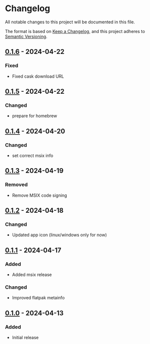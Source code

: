 # Changelog
All notable changes to this project will be documented in this file.

The format is based on [Keep a Changelog](https://keepachangelog.com/en/1.0.0/),
and this project adheres to [Semantic Versioning](https://semver.org/spec/v2.0.0.html).

## [0.1.6] - 2024-04-22
### Fixed
- Fixed cask download URL

## [0.1.5] - 2024-04-22
### Changed
- prepare for homebrew

## [0.1.4] - 2024-04-20
### Changed
- set correct msix info

## [0.1.3] - 2024-04-19
### Removed
- Remove MSIX code signing

## [0.1.2] - 2024-04-18
### Changed
- Updated app icon (linux/windows only for now)

## [0.1.1] - 2024-04-17
### Added
- Added msix release

### Changed
- Improved flatpak metainfo

## [0.1.0] - 2024-04-13
### Added
- Initial release

[0.1.6]: https://github.com/Skycoder42/systemd_status/compare/app%2Fv0.1.5...v0.1.6
[0.1.5]: https://github.com/Skycoder42/systemd_status/compare/app%2Fv0.1.4...v0.1.5
[0.1.4]: https://github.com/Skycoder42/systemd_status/compare/app%2Fv0.1.3...v0.1.4
[0.1.3]: https://github.com/Skycoder42/systemd_status/compare/app%2Fv0.1.2...v0.1.3
[0.1.2]: https://github.com/Skycoder42/systemd_status/compare/app%2Fv0.1.1...v0.1.2
[0.1.1]: https://github.com/Skycoder42/systemd_status/compare/app%2Fv0.1.0...v0.1.1
[0.1.0]: https://github.com/Skycoder42/systemd_status/releases/tag/app%2Fv0.1.0
